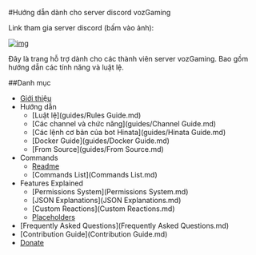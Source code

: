 #Hướng dẫn dành cho server discord vozGaming

Link tham gia server discord (bấm vào ảnh):

[![img][img]](https://discord.gg/4YArzEz)

Đây là trang hỗ trợ dành cho các thành viên server vozGaming. Bao gồm hướng dẫn các tính năng và luật lệ.


##Danh mục
- [Giới thiệu](about.md)
- Hướng dẫn
	- [Luật lệ](guides/Rules Guide.md)
	- [Các channel và chức năng](guides/Channel Guide.md)
	- [Các lệnh cơ bản của bot Hinata](guides/Hinata Guide.md)
	- [Docker Guide](guides/Docker Guide.md)
	- [From Source](guides/From Source.md)
- Commands
	- [Readme](Readme.md)
	- [Commands List](Commands List.md)
- Features Explained
	- [Permissions System](Permissions System.md)
	- [JSON Explanations](JSON Explanations.md)
	- [Custom Reactions](Custom Reactions.md)
	- [Placeholders](Placeholders.md)
- [Frequently Asked Questions](Frequently Asked Questions.md)
- [Contribution Guide](Contribution Guide.md)
- [Donate](Donate.md)

[img]: https://cdn.discordapp.com/attachments/202743183774318593/210580315381563392/discord.png
[NadekoBot Server]: https://discord.gg/nadekobot
